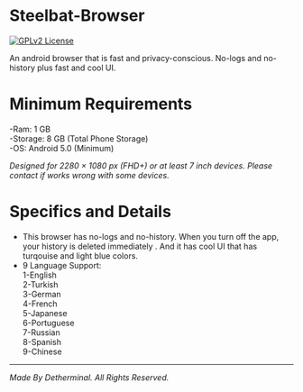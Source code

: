 # Steelbat-Browser
[![GPLv2 License](https://img.shields.io/badge/License-GPL%20v2-blue.svg)](https://opensource.org/licenses/)

An android browser that is fast and privacy-conscious. No-logs and no-history plus fast and cool UI.

# Minimum Requirements

-Ram: 1 GB \
-Storage: 8 GB (Total Phone Storage) \
-OS: Android 5.0 (Minimum)

*Designed for 2280 × 1080 px (FHD+) or at least 7 inch devices. Please contact if works wrong with some devices.*

# Specifics and Details

* This browser has no-logs and no-history. When you turn off the app, your history is deleted immediately . And it has cool UI that has turqouise and light blue colors.
* 9 Language Support: \
  1-English \
  2-Turkish \
  3-German \
  4-French \
  5-Japanese \
  6-Portuguese \
  7-Russian \
  8-Spanish \
  9-Chinese

-----------------------------------------------

*Made By Detherminal. All Rights Reserved.*

